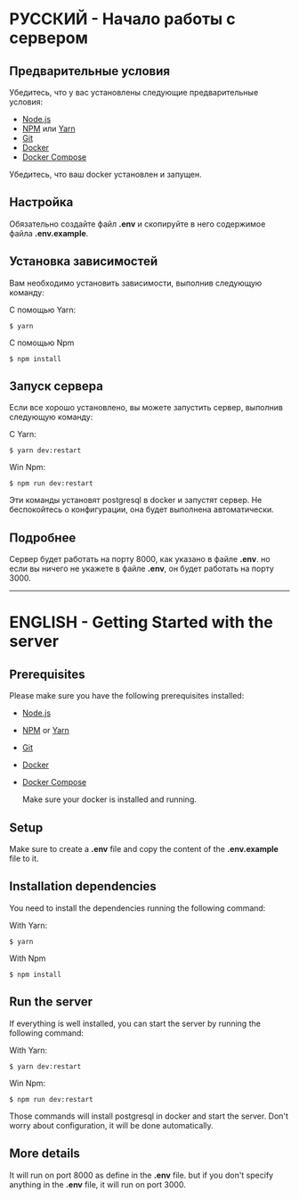 # РУССКИЙ - Начало работы с сервером

## Предварительные условия

Убедитесь, что у вас установлены следующие предварительные условия:

- [Node.js](https://nodejs.org/en/)
- [NPM](https://www.npmjs.com/) или [Yarn](https://yarnpkg.com/)
- [Git](https://git-scm.com/)
- [Docker](https://www.docker.com/)
- [Docker Compose](https://docs.docker.com/compose/install/)

Убедитесь, что ваш docker установлен и запущен.

## Настройка

Обязательно создайте файл **.env** и скопируйте в него содержимое файла **.env.example**.

## Установка зависимостей

Вам необходимо установить зависимости, выполнив следующую команду:

С помощью Yarn:

    $ yarn

С помощью Npm

    $ npm install

## Запуск сервера

Если все хорошо установлено, вы можете запустить сервер, выполнив следующую команду:

С Yarn:

    $ yarn dev:restart

Win Npm:

    $ npm run dev:restart

Эти команды установят postgresql в docker и запустят сервер. Не беспокойтесь о конфигурации, она будет выполнена автоматически.

## Подробнее

Сервер будет работать на порту 8000, как указано в файле **.env**. но если вы ничего не укажете в файле **.env**, он будет работать на порту 3000.

--------------

# ENGLISH - Getting Started with the server

## Prerequisites

Please make sure you have the following prerequisites installed:

- [Node.js](https://nodejs.org/en/)
- [NPM](https://www.npmjs.com/) or [Yarn](https://yarnpkg.com/)
- [Git](https://git-scm.com/)
- [Docker](https://www.docker.com/)
- [Docker Compose](https://docs.docker.com/compose/install/)

  Make sure your docker is installed and running.

## Setup

Make sure to create a **.env** file and copy the content of the **.env.example** file to it.

## Installation dependencies

You need to install the dependencies running the following command:

With Yarn:

    $ yarn

With Npm

    $ npm install

## Run the server

If everything is well installed, you can start the server by running the following command:

With Yarn:

    $ yarn dev:restart

Win Npm:

    $ npm run dev:restart

Those commands will install postgresql in docker and start the server. Don't worry about configuration, it will be done automatically.

## More details

It will run on port 8000 as define in the **.env** file. but if you don't specify anything in the **.env** file, it will run on port 3000.

